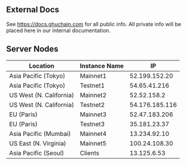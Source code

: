 ## External Docs
See https://docs.ghuchain.com for all public info. All private info will be placed here in our internal documentation.

## Server Nodes
| Location                | Instance Name | IP             |
|-------------------------|---------------|----------------|
| Asia Pacific (Tokyo)    | Mainnet1      | 52.199.152.20  |
| Asia Pacific (Tokyo)    | Testnet1      | 54.65.41.216   |
| US West (N. California) | Mainnet2      | 52.52.158.2    |
| US West (N. California) | Testnet2      | 54.176.185.116 |
| EU (Paris)              | Mainnet3      | 52.47.183.206  |
| EU (Paris)              | Testnet3      | 35.181.23.37   |
| Asia Pacific (Mumbai)   | Mainnet4      | 13.234.92.10   |
| US East (N. Virginia)   | Mainnet5      | 100.24.108.30  |
| Asia Pacific (Seoul)    | Clients       | 13.125.6.53    |
